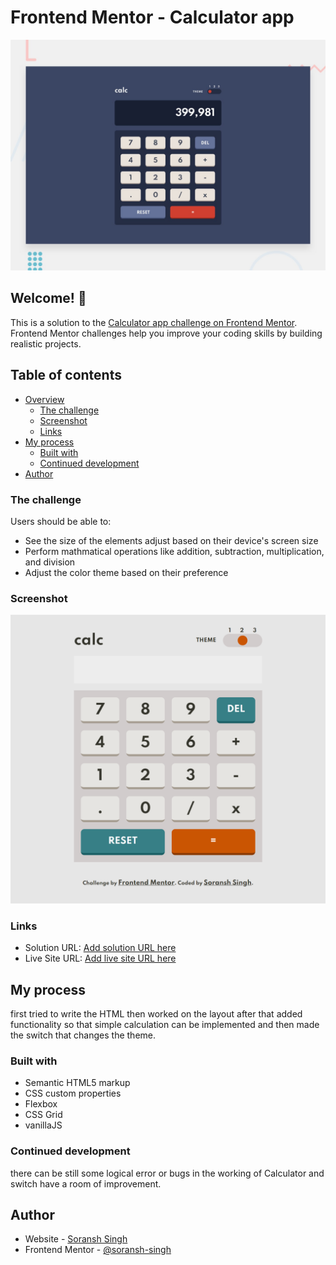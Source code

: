 # Frontend Mentor - Calculator app

![Design preview for the Calculator app coding challenge](./design/desktop-preview.jpg)

## Welcome! 👋

This is a solution to the [Calculator app challenge on Frontend Mentor](https://www.frontendmentor.io/challenges/calculator-app-9lteq5N29). Frontend Mentor challenges help you improve your coding skills by building realistic projects.

## Table of contents
- [Overview](#overview)
  - [The challenge](#the-challenge)
  - [Screenshot](#screenshot)
  - [Links](#links)
- [My process](#my-process)
  - [Built with](#built-with)
  - [Continued development](#continued-development)
- [Author](#author)

### The challenge
Users should be able to:

- See the size of the elements adjust based on their device's screen size
- Perform mathmatical operations like addition, subtraction, multiplication, and division
- Adjust the color theme based on their preference


### Screenshot

![](./screenshot.png)

### Links

- Solution URL: [Add solution URL here](https://your-solution-url.com)
- Live Site URL: [Add live site URL here](https://your-live-site-url.com)

## My process
first tried to write the HTML then worked on the layout after that added functionality so that simple calculation can be implemented and then made the switch that changes the theme.

### Built with

- Semantic HTML5 markup
- CSS custom properties
- Flexbox
- CSS Grid
- vanillaJS

### Continued development

there can be still some logical error or bugs in the working of Calculator and switch have a room of improvement.

## Author

- Website - [Soransh Singh](https://soransh-singh.github.io/)
- Frontend Mentor - [@soransh-singh](https://www.frontendmentor.io/profile/soransh-singh)
